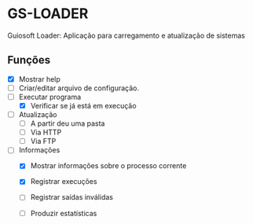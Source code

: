 # GS-LOADER

Guiosoft Loader: Aplicação para carregamento e atualização de sistemas

## Funções

- [x] Mostrar help
- [ ] Criar/editar arquivo de configuração.
- [ ] Executar programa
  - [x] Verificar se já está em execução
- [ ] Atualização
  - [ ] A partir deu uma pasta
  - [ ] Via HTTP
  - [ ] Via FTP
- [ ] Informações
	- [x] Mostrar informações sobre o processo corrente
	- [x] Registrar execuções
	- [ ] Registrar saídas inválidas
	- [ ] Produzir estatísticas

